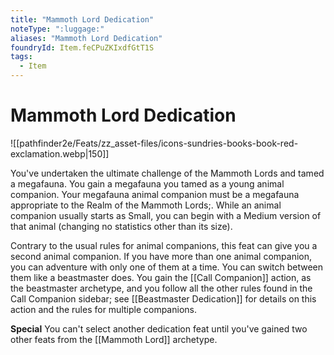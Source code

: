 ```yaml
---
title: "Mammoth Lord Dedication"
noteType: ":luggage:"
aliases: "Mammoth Lord Dedication"
foundryId: Item.feCPuZKIxdfGtT1S
tags:
  - Item
---
```


# Mammoth Lord Dedication
![[pathfinder2e/Feats/zz_asset-files/icons-sundries-books-book-red-exclamation.webp|150]]

You've undertaken the ultimate challenge of the Mammoth Lords and tamed a megafauna. You gain a megafauna you tamed as a young animal companion. Your megafauna animal companion must be a megafauna appropriate to the Realm of the Mammoth Lords;. While an animal companion usually starts as Small, you can begin with a Medium version of that animal (changing no statistics other than its size).

Contrary to the usual rules for animal companions, this feat can give you a second animal companion. If you have more than one animal companion, you can adventure with only one of them at a time. You can switch between them like a beastmaster does. You gain the [[Call Companion]] action, as the beastmaster archetype, and you follow all the other rules found in the Call Companion sidebar; see [[Beastmaster Dedication]] for details on this action and the rules for multiple companions.

**Special** You can't select another dedication feat until you've gained two other feats from the [[Mammoth Lord]] archetype.
